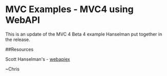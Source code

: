 # MVC Examples - MVC4 using WebAPI

This is an update of the MVC 4 Beta 4 example Hanselman put together in the release. 


##Resources

Scott Hanselman's - [webapiex]

[webapiex]: http://www.hanselman.com/blog/OneASPNETMakingJSONWebAPIsWithASPNETMVC4BetaAndASPNETWebAPI.aspx  (Making JSON Web APIs with ASP.NET MVC 4 Beta and ASP.NET Web API)

~Chris
